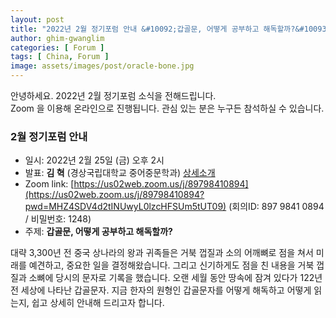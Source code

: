 ```yaml
---
layout: post
title: "2022년 2월 정기포럼 안내 &#10092;갑골문, 어떻게 공부하고 해독할까?&#10093;"
author: ghim-gwanglim
categories: [ Forum ]
tags: [ China, Forum ]
image: assets/images/post/oracle-bone.jpg
---
```


안녕하세요. 2022년 2월 정기포럼 소식을 전해드립니다.<br> 
Zoom 을 이용해 온라인으로 진행됩니다. 관심 있는 분은 누구든 참석하실 수 있습니다. 

### 2월 정기포럼 안내
- 일시: 2022년 2월 25일 (금) 오후 2시
- 발표: __김  혁__ (경상국립대학교 중어중문학과) [상세소개](/author-hkim)
- Zoom link: [https://us02web.zoom.us/j/89798410894](https://us02web.zoom.us/j/89798410894?pwd=MHZ4SDV4d2tINUwyL0lzcHFSUm5tUT09) 
  (회의ID: 897 9841 0894 / 비밀번호: 1248)
- 주제: __갑골문, 어떻게 공부하고 해독할까?__

대략 3,300년 전 중국 상나라의 왕과 귀족들은 거북 껍질과 소의 어깨뼈로 점을 쳐서 미래를 예견하고, 중요한 일을 결정해왔습니다. 그리고 신기하게도 점을 친 내용을 거북 껍질과 소뼈에 당시의 문자로 기록을 했습니다. 오랜 세월 동안 땅속에 잠겨 있다가 122년 전 세상에 나타난 갑골문자. 지금 한자의 원형인 갑골문자를 어떻게 해독하고 어떻게 읽는지, 쉽고 상세히 안내해 드리고자 합니다.
